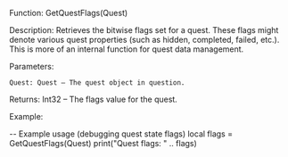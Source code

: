 Function: GetQuestFlags(Quest)

Description: Retrieves the bitwise flags set for a quest. These flags might denote various quest properties (such as hidden, completed, failed, etc.). This is more of an internal function for quest data management.

Parameters:

    Quest: Quest – The quest object in question.

Returns: Int32 – The flags value for the quest.

Example:

-- Example usage (debugging quest state flags)
local flags = GetQuestFlags(Quest)
print("Quest flags: " .. flags)